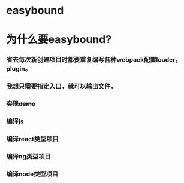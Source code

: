 # easybound

# 为什么要easybound?
###   省去每次新创建项目时都要重复编写各种webpack配置loader，plugin。
###   我想只需要指定入口，就可以输出文件，
  
### <del>实现demo</del>
### 编译js
### 编译react类型项目
### 编译ng类型项目
### 编译node类型项目
